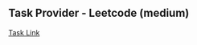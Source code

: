 ## Task Provider - Leetcode (medium)

[Task Link](https://leetcode.com/problems/longest-common-subsequence/description/?envType=daily-question&envId=2024-01-25)